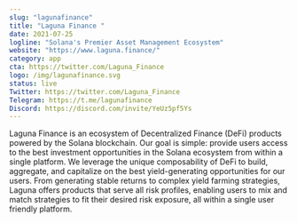 ```yaml
---
slug: "lagunafinance"
title: "Laguna Finance "
date: 2021-07-25
logline: "Solana's Premier Asset Management Ecosystem"
website: "https://www.laguna.finance/"
category: app
cta: https://twitter.com/Laguna_Finance
logo: /img/lagunafinance.svg
status: live
Twitter: https://twitter.com/Laguna_Finance
Telegram: https://t.me/lagunafinance
Discord: https://discord.com/invite/YeUz5pf5Ys
---
```


Laguna Finance is an ecosystem of Decentralized Finance (DeFi) products powered by the Solana blockchain. Our goal is simple: provide users access to the best investment opportunities in the Solana ecosystem from within a single platform. We leverage the unique composability of DeFi to build, aggregate, and capitalize on the best yield-generating opportunities for our users. From generating stable returns to complex yield farming strategies, Laguna offers products that serve all risk profiles, enabling users to mix and match strategies to fit their desired risk exposure, all within a single user friendly platform.
